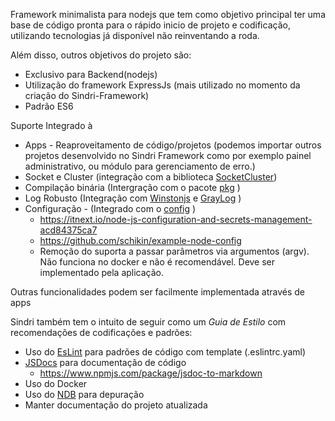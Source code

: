 
Framework minimalista para nodejs que tem como objetivo principal ter uma base de código pronta para o rápido inicio de
projeto e codificação, utilizando tecnologias já disponível não reinventando a roda.

Além disso, outros objetivos do projeto são:

* Exclusivo para Backend(nodejs)
* Utilização do framework ExpressJs (mais utilizado no momento da criação do Sindri-Framework)
* Padrão ES6

Suporte Integrado à

* Apps - Reaproveitamento de código/projetos (podemos importar outros projetos desenvolvido no Sindri Framework como por
  exemplo painel administrativo, ou módulo para gerenciamento de erro.)
* Socket e Cluster (integração com a biblioteca [SocketCluster](https://socketcluster.io/#!/))
* Compilação binária (Intergração com o pacote [pkg](https://www.npmjs.com/package/pkg) )
* Log Robusto (Integração com [Winstonjs](https://github.com/winstonjs/winston) e [GrayLog](https://www.graylog.org/) )
* Configuração - (Integrado com o [config](https://www.npmjs.com/package/config) )
  * https://itnext.io/node-js-configuration-and-secrets-management-acd84375ca7
  * https://github.com/schikin/example-node-config
  * Remoção do suporta a passar parâmetros via argumentos (argv). Não funciona no docker e não é recomendável. Deve ser
    implementado pela aplicação.


Outras funcionalidades podem ser facilmente implementada através de apps

Sindri também tem o intuito de seguir como um *Guia de Estilo* com recomendações de codificações e padrões:

* Uso do [EsLint](https://eslint.org/) para padrões de código com template (.eslintrc.yaml)
* [JSDocs](http://usejsdoc.org/) para documentação de código
  * https://www.npmjs.com/package/jsdoc-to-markdown
* Uso do Docker
* Uso do [NDB](https://github.com/GoogleChromeLabs/ndb) para depuração
* Manter documentação do projeto atualizada


